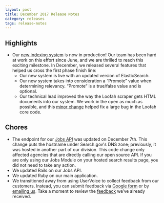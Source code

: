 ```yaml
---
layout: post
title: December 2017 Release Notes
category: releases
tags: release-notes
---
```


## Highlights
* Our [new indexing system](/blog/searchgov-blog.html) is now in production! Our team has been hard at work on this effort since June, and we are thrilled to reach this exciting milestone. In December, we released several features that helped us cross the first phase finish line:
   * Our new system is live with an updated version of ElasticSearch.
   * Our new system takes into consideration a “Promote” value when determining relevancy. “Promote” is a true/false value and is optional.
   * Our technical lead improved the way the Loofah scraper gets HTML documents into our system. We work in the open as much as possible, and this [minor change](https://github.com/flavorjones/loofah/pull/134) helped fix a large bug in the Loofah core code.


## Chores
* The endpoint for our [Jobs API](/developer/jobs.html) was updated on December 7th. This change puts the hostname under Search.gov's DNS zone; previously, it was hosted in another part of our division. This code change only affected agencies that are directly calling our open source API. If you are only using our Jobs Module on your hosted search results page, you did not need to take any action.
* We updated Rails on our Jobs API.
* We updated Ruby on our main application.
* We transitioned away from using UserVoice to collect feedback from our customers. Instead, you can submit feedback via  [Google form](https://docs.google.com/forms/d/e/1FAIpQLSemE9w893BahVqCbDl8vlgsawGPdcXigwovOZIqIQAIMRyOWw/viewform) or by [emailing us](mailto:search@support.digitalgov.gov). Take a moment to review the [feedback](/feedback/feedback.html) we’ve already received.
